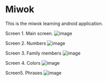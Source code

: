 # Miwok
 
This is the miwok learning android application.

Screen 1. Main screen.
![image](https://user-images.githubusercontent.com/54503407/146370053-d519f6d6-63a9-42f6-9b99-1b48ed6f9884.png)


Screen 2. Numbers
![image](https://user-images.githubusercontent.com/54503407/146370107-06dda5c2-1837-407a-b2b1-0db2e74ee197.png)

Screen 3. Family members
![image](https://user-images.githubusercontent.com/54503407/146370164-6f5cdfcf-a205-4518-a0ba-1b71ef9956ed.png)

Screen 4. Colors
![image](https://user-images.githubusercontent.com/54503407/146370215-e312b8d3-c95b-4aa1-8f72-68cfcd8d470a.png)

Screen5. Phrases
![image](https://user-images.githubusercontent.com/54503407/146370277-ceb81cb4-a9c2-4593-8437-dceb6b204038.png)
